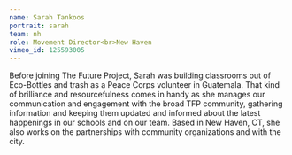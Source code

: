```yaml
---
name: Sarah Tankoos
portrait: sarah
team: nh
role: Movement Director<br>New Haven
vimeo_id: 125593005
---
```

Before joining The Future Project, Sarah was building classrooms out of Eco-Bottles and trash as a Peace Corps volunteer in Guatemala. That kind of brilliance and resourcefulness comes in handy as she manages our communication and engagement with the broad TFP community, gathering information and keeping them updated and informed about the latest happenings in our schools and on our team.  Based in New Haven, CT, she also works on the partnerships with community organizations and with the city.

